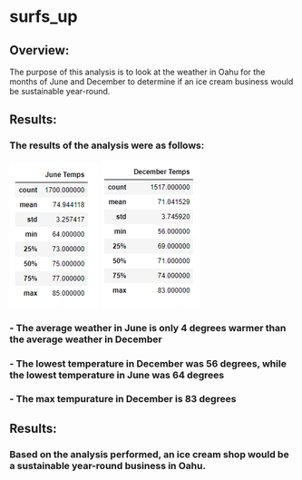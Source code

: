 # surfs_up

## Overview:

The purpose of this analysis is to look at the weather in Oahu for the months of June and December to determine if an ice cream business would be sustainable year-round. 

## Results:

### The results of the analysis were as follows:

![JuneTemps.PNG](resources/JuneTemps.PNG)       ![DecTemps.PNG](resources/DecTemps.PNG)

### - The average weather in June is only 4 degrees warmer than the average weather in December
### - The lowest temperature in December was 56 degrees, while the lowest temperature in June was 64 degrees
### - The max tempurature in December is 83 degrees

## Results:

### Based on the analysis performed, an ice cream shop would be a sustainable year-round business in Oahu. 


